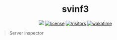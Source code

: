 <h1 align="Center">svinf3</h1>
<p align="center">
<a href='#'><img src='https://img.shields.io/static/v1?logo=github&label=Github&Message=Passing&color=green" alt='github'/></a>
<a href='LICENSE'><img src='https://img.shields.io/static/v1?logo=MIT&label=License&message=MIT&color=purple' alt='license'/></a>
<a href='#'><img  src='https://visitor-badge.glitch.me/badge?page-id=Simatwa.svinf3' alt='Visitors'/></a>
<a href="https://wakatime.com/badge/github/Simatwa/svinf3"><img src="https://wakatime.com/badge/github/Simatwa/svinf3.svg" alt="wakatime"></a>
</p>

> Server inspector 


 

